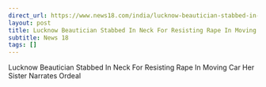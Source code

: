 ```yaml
---
direct_url: https://www.news18.com/india/lucknow-beautician-stabbed-in-neck-to-death-for-resisting-rape-in-moving-car-her-sister-narrates-ordeal-arrests-9305974.html
layout: post
title: Lucknow Beautician Stabbed In Neck For Resisting Rape In Moving Car  Her Sister Narrates Ordeal
subtitle: News 18
tags: []
---
```


Lucknow Beautician Stabbed In Neck For Resisting Rape In Moving Car  Her Sister Narrates Ordeal
